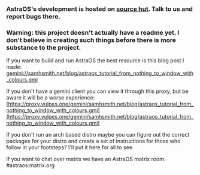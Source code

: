 ### AstraOS's development is hosted on [source hut](https://sr.ht/~samhsmith/AstraOS/). Talk to us and report bugs there.
### Warning: this project doesn't actually have a readme yet. I don't believe in creating such things before there is more substance to the project.

If you want to build and run AstraOS the best resource is this blog post I made: [gemini://samhsmith.net/blog/astraos_tutorial_from_nothing_to_window_with_colours.gmi](gemini://samhsmith.net/blog/astraos_tutorial_from_nothing_to_window_with_colours.gmi)

If you don't have a gemini client you can view it through this proxy, but be aware it will be a worse experience: [https://proxy.vulpes.one/gemini/samhsmith.net/blog/astraos_tutorial_from_nothing_to_window_with_colours.gmi](https://proxy.vulpes.one/gemini/samhsmith.net/blog/astraos_tutorial_from_nothing_to_window_with_colours.gmi)

If you don't run an arch based distro maybe you can figure out the correct packages for your distro and create a set of instructions for those who follow in your footsteps?
I'll put it here for all to see.

If you want to chat over matrix we have an AstraOS matrix room. #astraos:matrix.org
